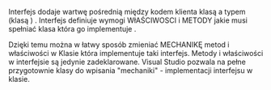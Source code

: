 ﻿Interfejs dodaje wartwę pośrednią między kodem klienta  klasą a typem (klasą ) .
Interfejs definiuje wymogi  WłAŚCIWOSCI i METODY  jakie musi spełniać klasa która go implementuje .

Dzięki temu można w łatwy sposób zmieniać MECHANIKĘ metod i właściwości w Klasie która implementuje taki interfejs. 
Metody i właściwości w interfejsie są jedynie zadeklarowane. 
Visual Studio pozwala na pełne przygotownie klasy do wpisania "mechaniki" - implementacji interfejsu w klasie. 